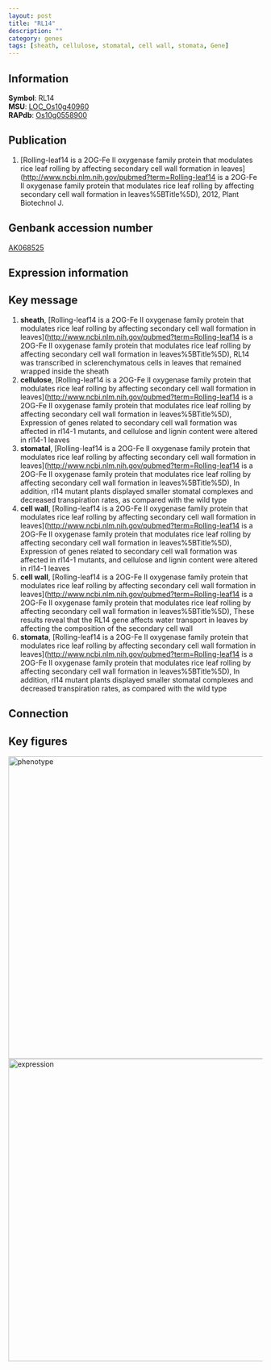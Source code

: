 ```yaml
---
layout: post
title: "RL14"
description: ""
category: genes
tags: [sheath, cellulose, stomatal, cell wall, stomata, Gene]
---
```


## Information
__Symbol__: RL14  
__MSU__: [LOC_Os10g40960](http://rice.plantbiology.msu.edu/cgi-bin/ORF_infopage.cgi?orf=LOC_Os10g40960)  
__RAPdb__: [Os10g0558900](http://rapdb.dna.affrc.go.jp/viewer/gbrowse_details/irgsp1?name=Os10g0558900)  

## Publication
1. [Rolling-leaf14 is a 2OG-Fe II oxygenase family protein that modulates rice leaf rolling by affecting secondary cell wall formation in leaves](http://www.ncbi.nlm.nih.gov/pubmed?term=Rolling-leaf14 is a 2OG-Fe II oxygenase family protein that modulates rice leaf rolling by affecting secondary cell wall formation in leaves%5BTitle%5D), 2012, Plant Biotechnol J.

## Genbank accession number
[AK068525](http://www.ncbi.nlm.nih.gov/nuccore/AK068525)  

## Expression information

## Key message
1. __sheath__, [Rolling-leaf14 is a 2OG-Fe II oxygenase family protein that modulates rice leaf rolling by affecting secondary cell wall formation in leaves](http://www.ncbi.nlm.nih.gov/pubmed?term=Rolling-leaf14 is a 2OG-Fe II oxygenase family protein that modulates rice leaf rolling by affecting secondary cell wall formation in leaves%5BTitle%5D),  RL14 was transcribed in sclerenchymatous cells in leaves that remained wrapped inside the sheath
2. __cellulose__, [Rolling-leaf14 is a 2OG-Fe II oxygenase family protein that modulates rice leaf rolling by affecting secondary cell wall formation in leaves](http://www.ncbi.nlm.nih.gov/pubmed?term=Rolling-leaf14 is a 2OG-Fe II oxygenase family protein that modulates rice leaf rolling by affecting secondary cell wall formation in leaves%5BTitle%5D),  Expression of genes related to secondary cell wall formation was affected in rl14-1 mutants, and cellulose and lignin content were altered in rl14-1 leaves
3. __stomatal__, [Rolling-leaf14 is a 2OG-Fe II oxygenase family protein that modulates rice leaf rolling by affecting secondary cell wall formation in leaves](http://www.ncbi.nlm.nih.gov/pubmed?term=Rolling-leaf14 is a 2OG-Fe II oxygenase family protein that modulates rice leaf rolling by affecting secondary cell wall formation in leaves%5BTitle%5D),  In addition, rl14 mutant plants displayed smaller stomatal complexes and decreased transpiration rates, as compared with the wild type
4. __cell wall__, [Rolling-leaf14 is a 2OG-Fe II oxygenase family protein that modulates rice leaf rolling by affecting secondary cell wall formation in leaves](http://www.ncbi.nlm.nih.gov/pubmed?term=Rolling-leaf14 is a 2OG-Fe II oxygenase family protein that modulates rice leaf rolling by affecting secondary cell wall formation in leaves%5BTitle%5D),  Expression of genes related to secondary cell wall formation was affected in rl14-1 mutants, and cellulose and lignin content were altered in rl14-1 leaves
5. __cell wall__, [Rolling-leaf14 is a 2OG-Fe II oxygenase family protein that modulates rice leaf rolling by affecting secondary cell wall formation in leaves](http://www.ncbi.nlm.nih.gov/pubmed?term=Rolling-leaf14 is a 2OG-Fe II oxygenase family protein that modulates rice leaf rolling by affecting secondary cell wall formation in leaves%5BTitle%5D),  These results reveal that the RL14 gene affects water transport in leaves by affecting the composition of the secondary cell wall
6. __stomata__, [Rolling-leaf14 is a 2OG-Fe II oxygenase family protein that modulates rice leaf rolling by affecting secondary cell wall formation in leaves](http://www.ncbi.nlm.nih.gov/pubmed?term=Rolling-leaf14 is a 2OG-Fe II oxygenase family protein that modulates rice leaf rolling by affecting secondary cell wall formation in leaves%5BTitle%5D),  In addition, rl14 mutant plants displayed smaller stomatal complexes and decreased transpiration rates, as compared with the wild type

## Connection

## Key figures
<img src="http://ricencode.github.io/images/RL14.pheno.png" alt="phenotype"  style="width: 600px;"/>

<img src="http://ricencode.github.io/images/RL14.exp.png" alt="expression"  style="width: 600px;"/>


